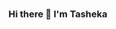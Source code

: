 ### Hi there 👋 I'm Tasheka

<!--
**Tasheka/Tasheka** is a ✨ _special_ ✨ repository because its `README.md` (this file) appears on your GitHub profile.

<img src="https://www.google.com/search?q=full+stack+developer&sxsrf=ALeKk01N89H7ENzSjmuLhJXQdyGaeGIi0w:1607701139959&source=lnms&tbm=isch&sa=X&ved=2ahUKEwjklei6ocbtAhVOiFkKHV02CbcQ_AUoAnoECBgQBA&biw=1536&bih=754#imgrc=2FBTIvlaA6lwgM" alt="#>

### I am a Full Stack Developer who is very passionate about about bringing ideas to life and creating products that clients will love. I am currently in the Microverse program where we develop a variety of projects collaboatively, using various languages and framework; such as HTML, CSS, Ruby, Ruby on Rails, Bootstrap ect.

Here are some ideas to get you started:

- 🔭 I’m currently working on ...
- 🌱 I’m currently learning ...
- 👯 I’m looking to collaborate on ...
- 🤔 I’m looking for help with ...
- 💬 Ask me about ...
- 📫 How to reach me: ...
- 😄 Pronouns: ...
- ⚡ Fun fact: ...
-->

